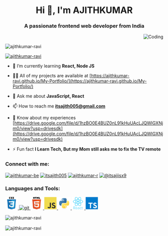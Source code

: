 <h1 align="center">Hi 👋, I'm AJITHKUMAR</h1>
<h3 align="center">A passionate frontend web developer from India</h3>
<p align="right"> <img alt="Coding" width="400" src="https://media2.giphy.com/media/v1.Y2lkPTc5MGI3NjExeGxndXltbGJidmtvdWkyam42eTYyNDZjazloYXMybHZvMjFkbXZiZCZlcD12MV9pbnRlcm5hbF9naWZfYnlfaWQmY3Q9Zw/jBOOXxSJfG8kqMxT11/giphy.gif" /> </p>


<p align="left"> <img src="https://komarev.com/ghpvc/?username=ajithkumar-ravi&label=Profile%20views&color=0e75b6&style=flat" alt="ajithkumar-ravi" /> </p>

<p align="left"> <a href="https://github.com/ryo-ma/github-profile-trophy"><img src="https://github-profile-trophy.vercel.app/?username=ajithkumar-ravi" alt="ajithkumar-ravi" /></a> </p>

- 🌱 I’m currently learning **React, Node JS**

- 👨‍💻 All of my projects are available at [https://ajithkumar-ravi.github.io/My-Portfolio/](https://ajithkumar-ravi.github.io/My-Portfolio/)

- 💬 Ask me about **JavaScript, React**

- 📫 How to reach me **itsajith005@gmail.com**

- 📄 Know about my experiences [https://drive.google.com/file/d/1hzBO0E4BUZ0nL91kHuUAcLJQWlGXNjm0/view?usp=drivesdk](https://drive.google.com/file/d/1hzBO0E4BUZ0nL91kHuUAcLJQWlGXNjm0/view?usp=drivesdk)

- ⚡ Fun fact **I Learn Tech, But my Mom still asks me to fix the TV remote**

<h3 align="left">Connect with me:</h3>
<p align="left">
<a href="https://linkedin.com/in/ajithkumar-be" target="blank"><img align="center" src="https://raw.githubusercontent.com/rahuldkjain/github-profile-readme-generator/master/src/images/icons/Social/linked-in-alt.svg" alt="ajithkumar-be" height="30" width="40" /></a>
<a href="https://instagram.com/itsajith005" target="blank"><img align="center" src="https://raw.githubusercontent.com/rahuldkjain/github-profile-readme-generator/master/src/images/icons/Social/instagram.svg" alt="itsajith005" height="30" width="40" /></a>
<a href="https://www.leetcode.com/ajithkumar-r" target="blank"><img align="center" src="https://raw.githubusercontent.com/rahuldkjain/github-profile-readme-generator/master/src/images/icons/Social/leet-code.svg" alt="ajithkumar-r" height="30" width="40" /></a>
<a href="https://auth.geeksforgeeks.org/user/@itsajiisx9" target="blank"><img align="center" src="https://raw.githubusercontent.com/rahuldkjain/github-profile-readme-generator/master/src/images/icons/Social/geeks-for-geeks.svg" alt="@itsajiisx9" height="30" width="40" /></a>
</p>

<h3 align="left">Languages and Tools:</h3>
<p align="left"> <a href="https://www.w3schools.com/css/" target="_blank" rel="noreferrer"> <img src="https://raw.githubusercontent.com/devicons/devicon/master/icons/css3/css3-original-wordmark.svg" alt="css3" width="40" height="40"/> </a> <a href="https://git-scm.com/" target="_blank" rel="noreferrer"> <img src="https://www.vectorlogo.zone/logos/git-scm/git-scm-icon.svg" alt="git" width="40" height="40"/> </a> <a href="https://www.w3.org/html/" target="_blank" rel="noreferrer"> <img src="https://raw.githubusercontent.com/devicons/devicon/master/icons/html5/html5-original-wordmark.svg" alt="html5" width="40" height="40"/> </a> <a href="https://developer.mozilla.org/en-US/docs/Web/JavaScript" target="_blank" rel="noreferrer"> <img src="https://raw.githubusercontent.com/devicons/devicon/master/icons/javascript/javascript-original.svg" alt="javascript" width="40" height="40"/> </a> <a href="https://www.python.org" target="_blank" rel="noreferrer"> <img src="https://raw.githubusercontent.com/devicons/devicon/master/icons/python/python-original.svg" alt="python" width="40" height="40"/> </a> <a href="https://reactjs.org/" target="_blank" rel="noreferrer"> <img src="https://raw.githubusercontent.com/devicons/devicon/master/icons/react/react-original-wordmark.svg" alt="react" width="40" height="40"/> </a> <a href="https://www.typescriptlang.org/" target="_blank" rel="noreferrer"> <img src="https://raw.githubusercontent.com/devicons/devicon/master/icons/typescript/typescript-original.svg" alt="typescript" width="40" height="40"/> </a> </p>

<p><img align="center" src="https://github-readme-stats.vercel.app/api/top-langs?username=ajithkumar-ravi&show_icons=true&locale=en&layout=compact" alt="ajithkumar-ravi" /></p>

<p><img align="center" src="https://github-readme-streak-stats.herokuapp.com/?user=ajithkumar-ravi&" alt="ajithkumar-ravi" /></p>


